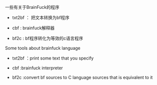 
一些有关于BrainFuck的程序

-  txt2bf ： 把文本转换为bf程序

+  cbf : brainfuck解释器

-  bf2c : bf程序转化为等效的c语言程序


Some tools about brainfuck language

-  txt2bf ：print some text that you specify

+  cbf :brainfuck interpreter

-  bf2c :convert bf sources to C language sources that is equivalent to it
